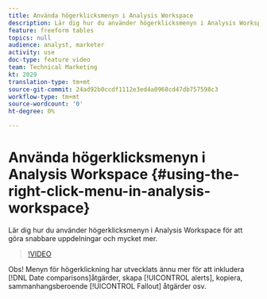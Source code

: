 ```yaml
---
title: Använda högerklicksmenyn i Analysis Workspace
description: Lär dig hur du använder högerklicksmenyn i Analysis Workspace för att göra snabbare uppdelningar och mycket mer.
feature: freeform tables
topics: null
audience: analyst, marketer
activity: use
doc-type: feature video
team: Technical Marketing
kt: 2029
translation-type: tm+mt
source-git-commit: 24ad92b0ccdf1112e3ed4a0968cd47db757598c3
workflow-type: tm+mt
source-wordcount: '0'
ht-degree: 0%

---
```



# Använda högerklicksmenyn i Analysis Workspace {#using-the-right-click-menu-in-analysis-workspace}

Lär dig hur du använder högerklicksmenyn i Analysis Workspace för att göra snabbare uppdelningar och mycket mer.

>[!VIDEO](https://video.tv.adobe.com/v/23981/?quality=12)

Obs! Menyn för högerklickning har utvecklats ännu mer för att inkludera [!DNL Date comparisons]åtgärder, skapa [!UICONTROL alerts], kopiera, sammanhangsberoende [!UICONTROL Fallout] åtgärder osv.

